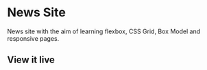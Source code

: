 # News Site

News site with the aim of learning flexbox, CSS Grid, Box Model and responsive pages.


## View it live
